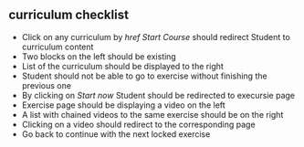## curriculum checklist

+ Click on any curriculum by *href Start Course* should redirect Student to curriculum content
+ Two blocks on the left should be existing
+ List of the curriculum should be displayed to the right
+ Student should not be able to go to exercise without finishing the previous one
+ By clicking on *Start now* Student should be redirected to execursie page
+ Exercise page should be displaying a video on the left
+ A list with chained videos to the same exercise should be on the right
+ Clicking on a video should redirect to the corresponding page
+ Go back to continue with the next locked exercise
